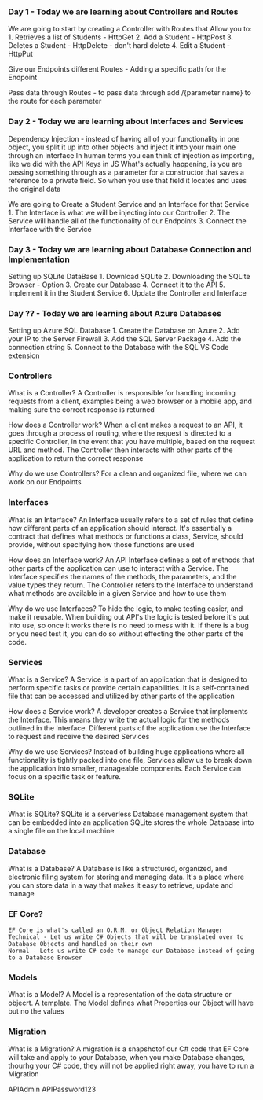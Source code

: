 ### Day 1 - Today we are learning about Controllers and Routes

We are going to start by creating a Controller with Routes that Allow you to:
    1. Retrieves a list of Students - HttpGet
    2. Add a Student - HttpPost
    3. Deletes a Student - HttpDelete - don't hard delete
    4. Edit a Student - HttpPut

Give our Endpoints different Routes - Adding a specific path for the Endpoint

Pass data through Routes - to pass data through add /{parameter name} to the route for each parameter

### Day 2 - Today we are learning about Interfaces and Services

Dependency Injection - instead of having all of your functionality in one object, you split it up into other objects and inject it into your main one through an interface
    In human terms you can think of injection as importing, like we did with the API Keys in JS
    What's actually happening, is you are passing something through as a parameter for a constructor that saves a reference to a private field. 
        So when you use that field it locates and uses the original data

We are going to Create a Student Service and an Interface for that Service
    1. The Interface is what we will be injecting into our Controller
    2. The Service will handle all of the functionality of our Endpoints
    3. Connect the Interface with the Service


### Day 3 - Today we are learning about Database Connection and Implementation

Setting up SQLite DataBase
    1. Download SQLite
    2. Downloading the SQLite Browser - Option
    3. Create our Database
    4. Connect it to the API
    5. Implement it in the Student Service
    6. Update the Controller and Interface


### Day ?? - Today we are learning about Azure Databases 

Setting up Azure SQL Database
    1. Create the Database on Azure
    2. Add your IP to the Server Firewall
    3. Add the SQL Server Package
    4. Add the connection string
    5. Connect to the Database with the SQL VS Code extension




### Controllers

What is a Controller?
    A Controller is responsible for handling incoming requests from a client, examples 
    being a web browser or a mobile app, and making sure the correct response is returned

How does a Controller work?
    When a client makes a request to an API, it goes through a process of routing, where 
    the request is directed to a specific Controller, in the event that you have multiple, 
    based on the request URL and method. The Controller then interacts with other parts of
    the application to return the correct response

Why do we use Controllers?
    For a clean and organized file, where we can work on our Endpoints


### Interfaces

What is an Interface?
    An Interface usually refers to a set of rules that define how different parts of an 
    application should interact. It's essentially a contract that defines what methods or 
    functions a class, Service, should provide, without specifying how those functions 
    are used

How does an Interface work?
    An API Interface defines a set of methods that other parts of the application can use 
    to interact with a Service. The Interface specifies the names of the methods, the 
    parameters, and the value types they return. The Controller refers to the Interface 
    to understand what methods are available in a given Service and how to use them

Why do we use Interfaces?
    To hide the logic, to make testing easier, and make it reusable. 
    When building out API's the logic is tested before it's put into use, so once it works
    there is no need to mess with it. If there is a bug or you need test it, you can do so
    without effecting the other parts of the code.


### Services

What is a Service?
    A Service is a part of an application that is designed to perform specific tasks or 
    provide certain capabilities. It is a self-contained file that can be accessed and 
    utilized by other parts of the application

How does a Service work?
    A developer creates a Service that implements the Interface. This means they write 
    the actual logic for the methods outlined in the Interface. Different parts of the 
    application use the Interface to request and receive the desired Services

Why do we use Services?
    Instead of building huge applications where all functionality is tightly packed into 
    one file, Services allow us to break down the application into smaller, manageable 
    components. Each Service can focus on a specific task or feature.


### SQLite

What is SQLite?
    SQLite is a serverless Database management system that can be embedded into an application
    SQLite stores the whole Database into a single file on the local machine

### Database

What is a Database?
    A Database is like a structured, organized, and electronic filing system for storing and managing data. It's a place where you can store data in a way that makes it easy to retrieve, update and manage

### EF Core?
    EF Core is what's called an O.R.M. or Object Relation Manager
    Technical - Let us write C# Objects that will be translated over to Database Objects and handled on their own
    Normal - Lets us write C# code to manage our Database instead of going to a Database Browser

### Models

What is a Model?
    A Model is a representation of the data structure or objecrt. A template.
    The Model defines what Properties our Object will have but no the values

### Migration

What is a Migration?
    A migration is a snapshotof our C# code that EF Core will take and apply to your Database, when you make Database changes, thourhg your C# code, they will not be applied right away, you have to run a Migration

APIAdmin
APIPassword123